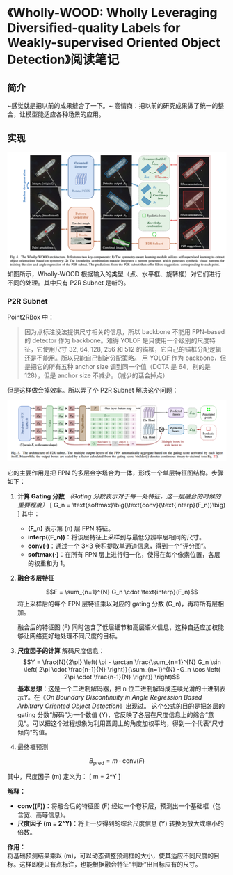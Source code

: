 # 《Wholly-WOOD: Wholly Leveraging Diversified-quality Labels for Weakly-supervised Oriented Object Detection》阅读笔记

## 简介

~感觉就是把以前的成果缝合了一下。~
高情商：把以前的研究成果做了统一的整合，让模型能适应各种场景的应用。

## 实现

![Wholly-WOOD](../images/Wholly-WOOD.png)
如图所示，Wholly-WOOD 根据输入的类型（点、水平框、旋转框）对它们进行不同的处理。其中只有 P2R Subnet 是新的。

### P2R Subnet

Point2RBox 中：

> 因为点标注没法提供尺寸相关的信息，所以 backbone 不能用 FPN-based 的 detector 作为 backbone。难得 YOLOF 是只使用一个级别的尺度特征，它使用尺寸 32, 64, 128, 256 和 512 的锚框，它自己的锚框分配逻辑还是不能用。所以只能自己制定分配策略。
> 用 YOLOF 作为 backbone，但是把它的所有五种 anchor size 调到同一个值（DOTA 是 64，别的是 128），但是 anchor size 不减少。（减少的话会掉点）

但是这样做会掉效率。所以弄了个 P2R Subnet 解决这个问题：

![P2R](../images/P2RSubnet.png)

它的主要作用是把 FPN 的多层金字塔合为一体，形成一个单层特征图结构。步骤如下：

1. **计算 Gating 分数**
   _（Gating 分数表示对于每一处特征，这一层融合的时候的重要程度）_
   \[
   G_n = \text{softmax}\big(\text{conv}(\text{interp}(F_n))\big)
   \]
   其中：

   - **\(F_n\)** 表示第 \(n\) 层 FPN 特征。
   - **interp(\(F_n\))**：将该层特征上采样到与最低分辨率层相同的尺寸。
   - **conv(·)**：通过一个 3×3 卷积提取单通道信息，得到一个“评分图”。
   - **softmax(·)**：在所有 FPN 层上进行归一化，使得在每个像素位置，各层的权重和为 1。

2. **融合多层特征**

   $$F = \sum_{n=1}^{N} G_n \cdot \text{interp}(F_n)$$
   将上采样后的每个 FPN 层特征乘以对应的 gating 分数 \(G_n\)，再将所有层相加。

   融合后的特征图 \(F\) 同时包含了低层细节和高层语义信息，这种自适应加权能够让网络更好地处理不同尺度的目标。

3. **尺度因子的计算**
   解码尺度信息：
   $$Y = \frac{N}{2\pi} \left( \pi - \arctan \frac{\sum_{n=1}^{N} G_n \sin \left( 2\pi \cdot \frac{n-1}{N} \right)}{\sum_{n=1}^{N} -G_n \cos \left( 2\pi \cdot \frac{n-1}{N} \right)} \right)$$
   **基本思想**：这是一个二进制解码器，把 n 位二进制解码成连续光滑的十进制表示$Y$。在《_On Boundary Discontinuity in Angle Regression Based Arbitrary Oriented Object Detection_》出现过。
   这个公式的目的是把各层的 gating 分数“解码”为一个数值 \(Y\)，它反映了各层在尺度信息上的综合“意见”。可以把这个过程想象为利用圆周上的角度加权平均，得到一个代表“尺寸倾向”的值。

4. 最终框预测

$$
B_{\text{pred}} = m \cdot \text{conv}(F)
$$

其中，尺度因子 \(m\) 定义为：
\[
m = 2^Y
\]

**解释：**

- **conv(\(F\))**：将融合后的特征图 \(F\) 经过一个卷积层，预测出一个基础框（包含宽、高等信息）。
- **尺度因子 \(m = 2^Y\)**：将上一步得到的综合尺度信息 \(Y\) 转换为放大或缩小的倍数。

**作用：**  
将基础预测结果乘以 \(m\)，可以动态调整预测框的大小，使其适应不同尺度的目标。这样即便只有点标注，也能根据融合特征“判断”出目标应有的尺寸。
